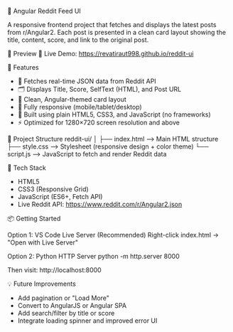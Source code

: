 🧠 Angular Reddit Feed UI

A responsive frontend project that fetches and displays the latest posts from r/Angular2. Each post is presented in a clean card layout showing the title, content, score, and link to the original post.

📸 Preview
🔗 Live Demo: https://revatiraut998.github.io/reddit-ui

🚀 Features
- 📡 Fetches real-time JSON data from Reddit API
- 🗂 Displays Title, Score, SelfText (HTML), and Post URL
- 🎨 Clean, Angular-themed card layout
- 📱 Fully responsive (mobile/tablet/desktop)
- 🧰 Built using plain HTML5, CSS3, and JavaScript (no frameworks)
- ⚡ Optimized for 1280×720 screen resolution and above

📁 Project Structure
reddit-ui/
│
├── index.html     --> Main HTML structure
├── style.css      --> Stylesheet (responsive design + color theme)
└── script.js      --> JavaScript to fetch and render Reddit data


🧪 Tech Stack
- HTML5
- CSS3 (Responsive Grid)
- JavaScript (ES6+, Fetch API)
- Live Reddit API: https://www.reddit.com/r/Angular2.json

📦 Getting Started

Option 1: VS Code Live Server (Recommended)
Right-click index.html → "Open with Live Server"

Option 2: Python HTTP Server
python -m http.server 8000

Then visit: http://localhost:8000

💡 Future Improvements
- Add pagination or "Load More"
- Convert to AngularJS or Angular SPA
- Add search/filter by title or score
- Integrate loading spinner and improved error UI
